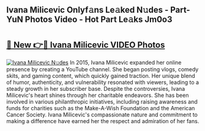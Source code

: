 ## Ivana Milicevic Onlyf𝚊ns Le𝚊ked N𝚞des - Part-YuN Photos Video - Hot Part Le𝚊ks Jm0o3

# <h2><a href="http://ab38178.deff.icu/?id=Ivana+Milicevic">🔗 New 👉🔴 Ivana Milicevic VIDEO Photos</a></h2>

[![Ivana Milicevic N𝚞des](https://i.imgur.com/rIISA9y.gif)](http://ab38178.deff.icu/?id=Ivana+Milicevic)
In 2015, Ivana Milicevic expanded her online presence by creating a YouTube channel. She began posting vlogs, comedy skits, and gaming content, which quickly gained traction. Her unique blend of humor, authenticity, and vulnerability resonated with viewers, leading to a steady growth in her subscriber base. Despite the controversies, Ivana Milicevic's heart shines through her charitable endeavors. She has been involved in various philanthropic initiatives, including raising awareness and funds for charities such as the Make-A-Wish Foundation and the American Cancer Society. Ivana Milicevic's compassionate nature and commitment to making a difference have earned her the respect and admiration of her fans.

